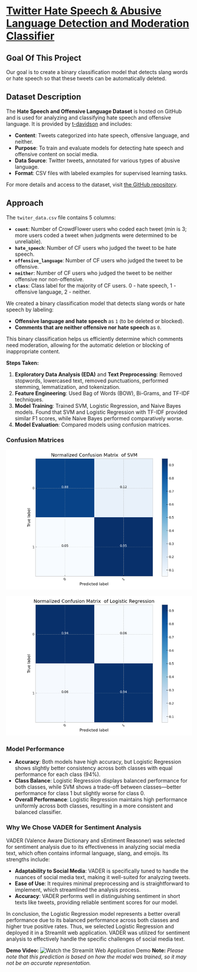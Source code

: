 # **[Twitter Hate Speech & Abusive Language Detection and Moderation Classifier](https://twitter-hate-speech-abusive-language-detection-and-moderation.streamlit.app/)**

## **Goal Of This Project**
Our goal is to create a binary classification model that detects slang words or hate speech so that these tweets can be automatically deleted.

## **Dataset Description**

The **Hate Speech and Offensive Language Dataset** is hosted on GitHub and is used for analyzing and classifying hate speech and offensive language. It is provided by [t-davidson](https://github.com/t-davidson) and includes:

- **Content**: Tweets categorized into hate speech, offensive language, and neither.
- **Purpose**: To train and evaluate models for detecting hate speech and offensive content on social media.
- **Data Source**: Twitter tweets, annotated for various types of abusive language.
- **Format**: CSV files with labeled examples for supervised learning tasks.

For more details and access to the dataset, visit [the GitHub repository](https://github.com/t-davidson/hate-speech-and-offensive-language).

## **Approach**

The `twiter_data.csv` file contains 5 columns:

* **`count`**: Number of CrowdFlower users who coded each tweet (min is 3; more users coded a tweet when judgments were determined to be unreliable).
* **`hate_speech`**: Number of CF users who judged the tweet to be hate speech.
* **`offensive_language`**: Number of CF users who judged the tweet to be offensive.
* **`neither`**: Number of CF users who judged the tweet to be neither offensive nor non-offensive.
* **`class`**: Class label for the majority of CF users. 0 - hate speech, 1 - offensive language, 2 - neither.

We created a binary classification model that detects slang words or hate speech by labeling:

- **Offensive language and hate speech** as `1` (to be deleted or blocked).
- **Comments that are neither offensive nor hate speech** as `0`.

This binary classification helps us efficiently determine which comments need moderation, allowing for the automatic deletion or blocking of inappropriate content.

**Steps Taken:**
1. **Exploratory Data Analysis (EDA)** and **Text Preprocessing**: Removed stopwords, lowercased text, removed punctuations, performed stemming, lemmatization, and tokenization.
2. **Feature Engineering**: Used Bag of Words (BOW), Bi-Grams, and TF-IDF techniques.
3. **Model Training**: Trained SVM, Logistic Regression, and Naive Bayes models. Found that SVM and Logistic Regression with TF-IDF provided similar F1 scores, while Naive Bayes performed comparatively worse.
4. **Model Evaluation**: Compared models using confusion matrices.

### Confusion Matrices


![SVM Confusion Matrix](https://github.com/5PCD3/Twitter-Hate-Speech-Abusive-Language-Detection-and-Moderation-Classifier/blob/main/plots/SVM_confusion_matrix_normalized.png)


![Logistic Regression Confusion Matrix](https://github.com/5PCD3/Twitter-Hate-Speech-Abusive-Language-Detection-and-Moderation-Classifier/blob/main/plots/Log_reg_confusion_matrix_normalized.png)

### Model Performance

- **Accuracy**: Both models have high accuracy, but Logistic Regression shows slightly better consistency across both classes with equal performance for each class (94%).
- **Class Balance**: Logistic Regression displays balanced performance for both classes, while SVM shows a trade-off between classes—better performance for class 1 but slightly worse for class 0.
- **Overall Performance**: Logistic Regression maintains high performance uniformly across both classes, resulting in a more consistent and balanced classifier.

### Why We Chose VADER for Sentiment Analysis

VADER (Valence Aware Dictionary and sEntiment Reasoner) was selected for sentiment analysis due to its effectiveness in analyzing social media text, which often contains informal language, slang, and emojis. Its strengths include:

- **Adaptability to Social Media**: VADER is specifically tuned to handle the nuances of social media text, making it well-suited for analyzing tweets.
- **Ease of Use**: It requires minimal preprocessing and is straightforward to implement, which streamlined the analysis process.
- **Accuracy**: VADER performs well in distinguishing sentiment in short texts like tweets, providing reliable sentiment scores for our model.

In conclusion, the Logistic Regression model represents a better overall performance due to its balanced performance across both classes and higher true positive rates. Thus, we selected Logistic Regression and deployed it in a Streamlit web application. VADER was utilized for sentiment analysis to effectively handle the specific challenges of social media text.

**Demo Video:**
![Watch the Streamlit Web Application Demo](https://github.com/5PCD3/Twitter-Hate-Speech-Abusive-Language-Detection-and-Moderation-Classifier/blob/main/TwitterHatespeechDetectionAppDemo.gif)
**Note:**
*Please note that this prediction is based on how the model was trained, so it may not be an accurate representation.*
